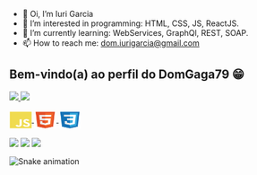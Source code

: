 - 👋 Oi, I’m Iuri Garcia
- 👀 I’m interested in programming: HTML, CSS, JS, ReactJS.  
- 🌱 I’m currently learning: WebServices, GraphQl, REST, SOAP.
- 📫 How to reach me: dom.iurigarcia@gmail.com


## Bem-vindo(a) ao perfil do DomGaga79 😁

 <div>
  <a href="https://github.com/domgaga79">
  <img height="180em" src="https://github-readme-stats.vercel.app/api?username=domgaga79&show_icons=true&theme=tokyonight&include_all_commits=true&count_private=true"/>
  <img height="180em" src="https://github-readme-stats.vercel.app/api/top-langs/?username=domgaga79&layout=compact&langs_count=6&theme=tokyonight"/>
</div>
<div style="display: inline_block"><br>
  <img align="center" alt="Js" height="30" width="40" src="https://raw.githubusercontent.com/devicons/devicon/master/icons/javascript/javascript-plain.svg">
  <img align="center" alt="HTML" height="30" width="40" src="https://raw.githubusercontent.com/devicons/devicon/master/icons/html5/html5-original.svg">
  <img align="center" alt="CSS" height="30" width="40" src="https://raw.githubusercontent.com/devicons/devicon/master/icons/css3/css3-original.svg">
</div>
 
 <br>
 
<div> 
  <a href="https://www.youtube.com/channel/UCOai6C78v-Gu8u5EquTJFbQ" target="_blank"><img src="https://img.shields.io/badge/YouTube-FF0000?style=for-the-badge&logo=youtube&logoColor=white" target="_blank"></a>
  <a href = "mailto:dom.iurigarcia@gmail.com"><img src="https://img.shields.io/badge/-Gmail-%23333?style=for-the-badge&logo=gmail&logoColor=white" target="_blank"></a>
  <a href="https://www.linkedin.com/in/iuri-garcia-246858237/" target="_blank"><img src="https://img.shields.io/badge/-LinkedIn-%230077B5?style=for-the-badge&logo=linkedin&logoColor=white" target="_blank"></a> 
 
  ![Snake animation](https://github.com/domgaga79/domgaga79/blob/output/github-contribution-grid-snake.svg)

</div>
